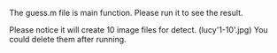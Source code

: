 

The guess.m file is main function. Please run it to see the result.


Please notice it will create 10 image files for detect. (lucy'1-10'.jpg) You could delete them after running.